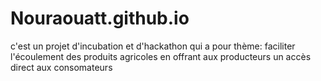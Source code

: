 # Nouraouatt.github.io
c'est un projet d'incubation et d'hackathon qui a pour thème: faciliter l'écoulement des produits agricoles en offrant aux producteurs un accès direct aux consomateurs
